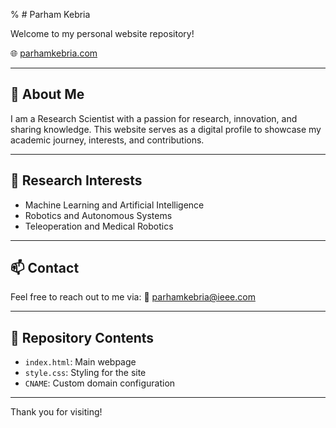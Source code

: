 
% # Parham Kebria

Welcome to my personal website repository!

🌐 <a href="https://parhamkebria.com" target="_blank">parhamkebria.com</a>

---

## 🧠 About Me
I am a Research Scientist with a passion for research, innovation, and sharing knowledge. This website serves as a digital profile to showcase my academic journey, interests, and contributions.

---

## 🔬 Research Interests
- Machine Learning and Artificial Intelligence
- Robotics and Autonomous Systems
- Teleoperation and Medical Robotics

---

## 📫 Contact
Feel free to reach out to me via:
📧 parhamkebria@ieee.com


---

## 📁 Repository Contents
- `index.html`: Main webpage
- `style.css`: Styling for the site
- `CNAME`: Custom domain configuration

---

Thank you for visiting!
